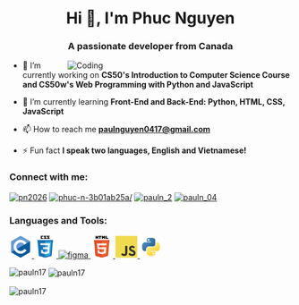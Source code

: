 <h1 align="center">Hi 👋, I'm Phuc Nguyen</h1>
<h3 align="center">A passionate developer from Canada</h3>
<img align="right" alt="Coding" width="400" src="https://cdn.dribbble.com/users/1162077/screenshots/3848914/programmer.gif"> 

- 🔭 I’m currently working on **CS50's Introduction to Computer Science Course and CS50w's Web Programming with Python and JavaScript**

- 🌱 I’m currently learning **Front-End and Back-End: Python, HTML, CSS, JavaScript**

- 📫 How to reach me **paulnguyen0417@gmail.com**

- ⚡ Fun fact **I speak two languages, English and Vietnamese!**

<h3 align="left">Connect with me:</h3>
<p align="left">
<a href="https://twitter.com/pn2026" target="blank"><img align="center" src="https://raw.githubusercontent.com/rahuldkjain/github-profile-readme-generator/master/src/images/icons/Social/twitter.svg" alt="pn2026" height="30" width="40" /></a>
<a href="https://linkedin.com/in/phuc-n-3b01ab25a/" target="blank"><img align="center" src="https://raw.githubusercontent.com/rahuldkjain/github-profile-readme-generator/master/src/images/icons/Social/linked-in-alt.svg" alt="phuc-n-3b01ab25a/" height="30" width="40" /></a>
<a href="https://instagram.com/pauln_2" target="blank"><img align="center" src="https://raw.githubusercontent.com/rahuldkjain/github-profile-readme-generator/master/src/images/icons/Social/instagram.svg" alt="pauln_2" height="30" width="40" /></a>
<a href="https://www.leetcode.com/pauln_04" target="blank"><img align="center" src="https://raw.githubusercontent.com/rahuldkjain/github-profile-readme-generator/master/src/images/icons/Social/leet-code.svg" alt="pauln_04" height="30" width="40" /></a>
</p>

<h3 align="left">Languages and Tools:</h3>
<p align="left"> <a href="https://www.cprogramming.com/" target="_blank" rel="noreferrer"> <img src="https://raw.githubusercontent.com/devicons/devicon/master/icons/c/c-original.svg" alt="c" width="40" height="40"/> </a> <a href="https://www.w3schools.com/css/" target="_blank" rel="noreferrer"> <img src="https://raw.githubusercontent.com/devicons/devicon/master/icons/css3/css3-original-wordmark.svg" alt="css3" width="40" height="40"/> </a> <a href="https://www.figma.com/" target="_blank" rel="noreferrer"> <img src="https://www.vectorlogo.zone/logos/figma/figma-icon.svg" alt="figma" width="40" height="40"/> </a> <a href="https://www.w3.org/html/" target="_blank" rel="noreferrer"> <img src="https://raw.githubusercontent.com/devicons/devicon/master/icons/html5/html5-original-wordmark.svg" alt="html5" width="40" height="40"/> </a> <a href="https://developer.mozilla.org/en-US/docs/Web/JavaScript" target="_blank" rel="noreferrer"> <img src="https://raw.githubusercontent.com/devicons/devicon/master/icons/javascript/javascript-original.svg" alt="javascript" width="40" height="40"/> </a> <a href="https://www.python.org" target="_blank" rel="noreferrer"> <img src="https://raw.githubusercontent.com/devicons/devicon/master/icons/python/python-original.svg" alt="python" width="40" height="40"/> </a> </p>

<p><img align="left" src="https://github-readme-stats.vercel.app/api/top-langs?username=pauln17&show_icons=true&locale=en&layout=compact" alt="pauln17" /></p>

<p>&nbsp;<img align="center" src="https://github-readme-stats.vercel.app/api?username=pauln17&show_icons=true&locale=en" alt="pauln17" /></p>

<p><img align="center" src="https://github-readme-streak-stats.herokuapp.com/?user=pauln17&" alt="pauln17" /></p>





